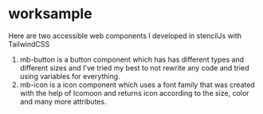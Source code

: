 # worksample
Here are two accessible web components I developed in stencilJs with TailwindCSS
1. mb-button is a button component which has has different types and different sizes and I've tried my best to not rewrite any code and tried using variables for everything.
2. mb-icon is a icon component which uses a font family that was created with the help of Icomoon and returns icon according to the size, color and many more attributes.
